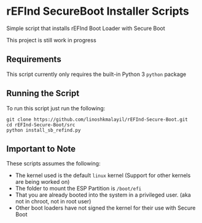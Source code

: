 # rEFInd SecureBoot Installer Scripts

Simple script that installs rEFInd Boot Loader with Secure Boot

This project is still work in progress

## Requirements

This script currently only requires the built-in Python 3 `python` package

## Running the Script

To run this script just run the following:
```
git clone https://github.com/linoshkmalayil/rEFInd-Secure-Boot.git
cd rEFInd-Secure-Boot/src
python install_sb_refind.py
```

## Important to Note
These scripts assumes the following:
* The kernel used is the default `linux` kernel
(Support for other kernels are being worked on)
* The folder to mount the ESP Partition is `/boot/efi`
* That you are already booted into the system in a privileged user. 
(aka not in chroot, not in root user)
* Other boot loaders have not signed the kernel for their use with Secure Boot 
